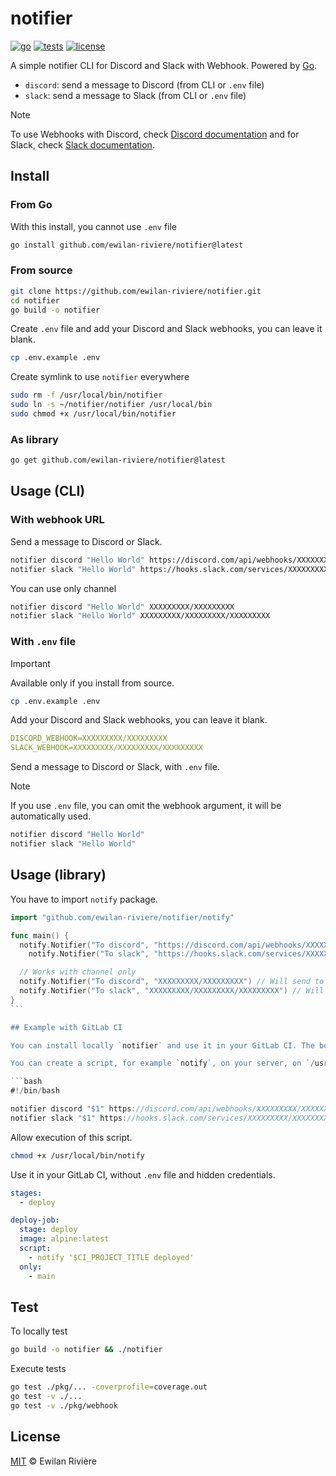 # notifier

[![go][go-version-src]][go-version-href]
[![tests][tests-src]][tests-href]
[![license][license-src]][license-href]

A simple notifier CLI for Discord and Slack with Webhook. Powered by [Go][go-version-href].

- `discord`: send a message to Discord (from CLI or `.env` file)
- `slack`: send a message to Slack (from CLI or `.env` file)

> [!NOTE]
>
> To use Webhooks with Discord, check [Discord documentation](https://support.discord.com/hc/en-us/articles/228383668-Intro-to-Webhooks) and for Slack, check [Slack documentation](https://api.slack.com/messaging/webhooks).

## Install

### From Go

With this install, you cannot use `.env` file

```bash
go install github.com/ewilan-riviere/notifier@latest
```

### From source

```bash
git clone https://github.com/ewilan-riviere/notifier.git
cd notifier
go build -o notifier
```

Create `.env` file and add your Discord and Slack webhooks, you can leave it blank.

```bash
cp .env.example .env
```

Create symlink to use `notifier` everywhere

```bash
sudo rm -f /usr/local/bin/notifier
sudo ln -s ~/notifier/notifier /usr/local/bin
sudo chmod +x /usr/local/bin/notifier
```

### As library

```bash
go get github.com/ewilan-riviere/notifier@latest
```

## Usage (CLI)

### With webhook URL

Send a message to Discord or Slack.

```bash
notifier discord "Hello World" https://discord.com/api/webhooks/XXXXXXXXX/XXXXXXXXX
notifier slack "Hello World" https://hooks.slack.com/services/XXXXXXXXX/XXXXXXXXX/XXXXXXXXX
```

You can use only channel

```bash
notifier discord "Hello World" XXXXXXXXX/XXXXXXXXX
notifier slack "Hello World" XXXXXXXXX/XXXXXXXXX/XXXXXXXXX
```

### With `.env` file

> [!IMPORTANT]
>
> Available only if you install from source.

```bash
cp .env.example .env
```

Add your Discord and Slack webhooks, you can leave it blank.

```yaml
DISCORD_WEBHOOK=XXXXXXXXX/XXXXXXXXX
SLACK_WEBHOOK=XXXXXXXXX/XXXXXXXXX/XXXXXXXXX
```

Send a message to Discord or Slack, with `.env` file.

> [!NOTE]
>
> If you use `.env` file, you can omit the webhook argument, it will be automatically used.

```bash
notifier discord "Hello World"
notifier slack "Hello World"
```

## Usage (library)

You have to import `notify` package.

````go
import "github.com/ewilan-riviere/notifier/notify"

func main() {
  notify.Notifier("To discord", "https://discord.com/api/webhooks/XXXXXXXXX/XXXXXXXXX")
	notify.Notifier("To slack", "https://hooks.slack.com/services/XXXXXXXXX/XXXXXXXXX/XXXXXXXXX")

  // Works with channel only
  notify.Notifier("To discord", "XXXXXXXXX/XXXXXXXXX") // Will send to Discord
  notify.Notifier("To slack", "XXXXXXXXX/XXXXXXXXX/XXXXXXXXX") // Will send to Slack
}
```

## Example with GitLab CI

You can install locally `notifier` and use it in your GitLab CI. The better solution is to use `.env` file, with installation from source. But in this example, we use webhook URL.

You can create a script, for example `notify`, on your server, on `/usr/local/bin` for example to use it everywhere.

```bash
#!/bin/bash

notifier discord "$1" https://discord.com/api/webhooks/XXXXXXXXX/XXXXXXXXX
notifier slack "$1" https://hooks.slack.com/services/XXXXXXXXX/XXXXXXXXX/XXXXXXXXX
````

Allow execution of this script.

```bash
chmod +x /usr/local/bin/notify
```

Use it in your GitLab CI, without `.env` file and hidden credentials.

```yaml
stages:
  - deploy

deploy-job:
  stage: deploy
  image: alpine:latest
  script:
    - notify '$CI_PROJECT_TITLE deployed'
  only:
    - main
```

## Test

To locally test

```bash
go build -o notifier && ./notifier
```

Execute tests

```bash
go test ./pkg/... -coverprofile=coverage.out
go test -v ./...
go test -v ./pkg/webhook
```

## License

[MIT](LICENSE) © Ewilan Rivière

[go-version-src]: https://img.shields.io/static/v1?style=flat&label=Go&message=v1.21&color=00ADD8&logo=go&logoColor=ffffff&labelColor=18181b
[go-version-href]: https://go.dev/
[tests-src]: https://img.shields.io/github/actions/workflow/status/ewilan-riviere/notifier/run-tests.yml?branch=main&label=tests&style=flat&colorA=18181B
[tests-href]: https://packagist.org/packages/ewilan-riviere/notifier
[license-src]: https://img.shields.io/github/license/ewilan-riviere/notifier.svg?style=flat&colorA=18181B&colorB=00ADD8
[license-href]: https://github.com/ewilan-riviere/notifier/blob/main/LICENSE
